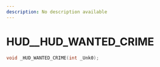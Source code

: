 ```yaml
---
description: No description available 
---
```


# HUD\__HUD_WANTED_CRIME

```cpp
void _HUD_WANTED_CRIME(int _Unk0);
```